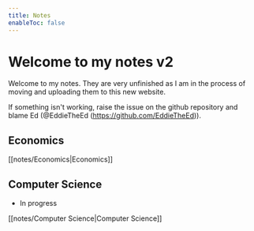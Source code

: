 ```yaml
---
title: Notes
enableToc: false
---
```

# Welcome to my notes v2
Welcome to my notes. They are very unfinished as I am in the process of moving and uploading them to this new website. 

If something isn't working, raise the issue on the github repository and blame Ed (@EddieTheEd (https://github.com/EddieTheEd)).



## Economics
[[notes/Economics|Economics]]


## Computer Science
- In progress

[[notes/Computer Science|Computer Science]]











